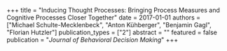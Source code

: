 +++
title = "Inducing Thought Processes: Bringing Process Measures and Cognitive Processes Closer Together"
date = 2017-01-01
authors = ["Michael Schulte-Mecklenbeck", "Anton Kühberger", "Benjamin Gagl", "Florian Hutzler"]
publication_types = ["2"]
abstract = ""
featured = false
publication = "*Journal of Behavioral Decision Making*"
+++

